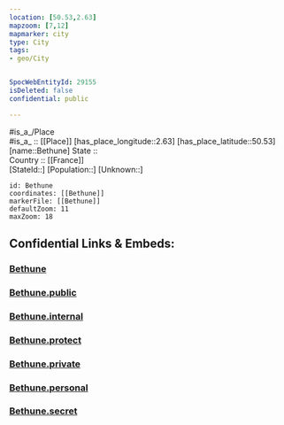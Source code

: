 ```yaml
---
location: [50.53,2.63] 
mapzoom: [7,12] 
mapmarker: city 
type: City
tags:
- geo/City


SpocWebEntityId: 29155
isDeleted: false
confidential: public

---
```

#is_a_/Place  
#is_a_ :: [[Place]] 
[has_place_longitude::2.63] 
[has_place_latitude::50.53] 
[name::Bethune] 
State ::  
Country :: [[France]]  
[StateId::] 
[Population::] 
[Unknown::] 


```leaflet
id: Bethune
coordinates: [[Bethune]] 
markerFile: [[Bethune]] 
defaultZoom: 11 
maxZoom: 18
```


## Confidential Links & Embeds: 

### [Bethune](/_Standards/Earth/Continent/Europe/Europe~West/France/regions~France/Hauts-de-France/departments~Hauts-de-France/Pas-de-Calais/communes~Pas-de-Calais/Béthune/cities~Béthune/Bethune.md) 

### [Bethune.public](/_public/Earth/Continent/Europe/Europe~West/France/regions~France/Hauts-de-France/departments~Hauts-de-France/Pas-de-Calais/communes~Pas-de-Calais/Béthune/cities~Béthune/Bethune.public.md) 

### [Bethune.internal](/_internal/Earth/Continent/Europe/Europe~West/France/regions~France/Hauts-de-France/departments~Hauts-de-France/Pas-de-Calais/communes~Pas-de-Calais/Béthune/cities~Béthune/Bethune.internal.md) 

### [Bethune.protect](/_protect/Earth/Continent/Europe/Europe~West/France/regions~France/Hauts-de-France/departments~Hauts-de-France/Pas-de-Calais/communes~Pas-de-Calais/Béthune/cities~Béthune/Bethune.protect.md) 

### [Bethune.private](/_private/Earth/Continent/Europe/Europe~West/France/regions~France/Hauts-de-France/departments~Hauts-de-France/Pas-de-Calais/communes~Pas-de-Calais/Béthune/cities~Béthune/Bethune.private.md) 

### [Bethune.personal](/_personal/Earth/Continent/Europe/Europe~West/France/regions~France/Hauts-de-France/departments~Hauts-de-France/Pas-de-Calais/communes~Pas-de-Calais/Béthune/cities~Béthune/Bethune.personal.md) 

### [Bethune.secret](/_secret/Earth/Continent/Europe/Europe~West/France/regions~France/Hauts-de-France/departments~Hauts-de-France/Pas-de-Calais/communes~Pas-de-Calais/Béthune/cities~Béthune/Bethune.secret.md)

